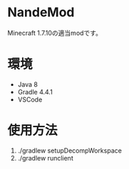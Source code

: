 # NandeMod
Minecraft 1.7.10の適当modです。
# 環境
- Java 8
- Gradle 4.4.1
- VSCode
# 使用方法
1. ./gradlew setupDecompWorkspace
2. ./gradlew runclient